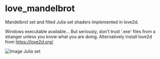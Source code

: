 # love_mandelbrot
Mandelbrot set and filled Julia set shaders implemented in love2d. 


Windows executable available... But seriously, don't trust '.exe' files from a stranger unless you know what you are doing. Alternatively install love2d from https://love2d.org/


![Image Julia set](https://github.com/pke1029/love_mandelbrot/blob/master/images/julia.png)
